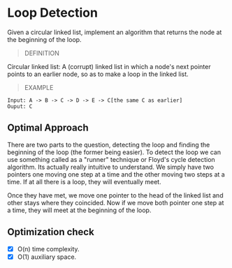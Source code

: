 # Loop Detection
Given a circular linked list, implement an algorithm that returns the node at the beginning of the loop.

> DEFINITION

Circular linked list: A (corrupt) linked list in which a node's next pointer points to an earlier node, so as to make a loop in the linked list.

> EXAMPLE
```
Input: A -> B -> C -> D -> E -> C[the same C as earlier]
Ouput: C
```

## Optimal Approach
There are two parts to the question, detecting the loop and finding the beginning of the loop (the former being easier). To detect the loop we can use something called as a "runner" technique or Floyd's cycle detection algorithm. Its actually really intuitive to understand. We simply have two pointers one moving one step at a time and the other moving two steps at a time. If at all there is a loop, they will eventually meet.

Once they have met, we move one pointer to the head of the linked list and other stays where they coincided. Now if we move both pointer one step at a time, they will meet at the beginning of the loop.

## Optimization check
- [x] O(n) time complexity.
- [x] O(1) auxiliary space.
